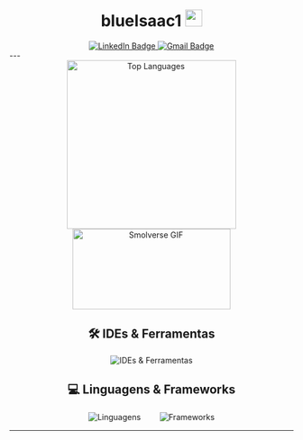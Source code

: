 <div id="header" align="center">
  <h1>blueIsaac1 <img src="https://media.giphy.com/media/hvRJCLFzcasrR4ia7z/giphy.gif" width="30px" /></h1>
  <div id="badges">
    <a href="https://br.linkedin.com/in/isaac-cleiton-41938225b">
      <img src="https://img.shields.io/badge/LinkedIn-0077B5?style=for-the-badge&logo=linkedin&logoColor=white" alt="LinkedIn Badge" />
    </a>
    <a href="mailto:isaaccleitondasilva@gmail.com">
      <img src="https://img.shields.io/badge/Gmail-333333?style=for-the-badge&logo=gmail&logoColor=red" alt="Gmail Badge" />
    </a>
  </div>
</div>
---
<div align="center">
  <img src="https://github-readme-stats.vercel.app/api/top-langs/?username=blueIsaac1&hide_progress=true&exclude=html,css" width="300" alt="Top Languages" />
  <img src="https://media.giphy.com/media/JqmupuTVZYaQX5s094/giphy.gif" width="280" height="143" alt="Smolverse GIF"
</div>



## 🛠️ IDEs & Ferramentas
<div align="center">
  <img src="https://skillicons.dev/icons?i=vscode,pycharm,mysql,sqlite,linux,kali,raspberrypi,linkedin,github" alt="IDEs & Ferramentas" />
</div>

## 💻 Linguagens & Frameworks
<div align="center">
  <img src="https://skillicons.dev/icons?i=html,css,js,bootstrap,py,java,php" alt="Linguagens" />
  <a>ㅤㅤ</a>
  <img src="https://skillicons.dev/icons?i=django,flask,react,laravel" alt="Frameworks" />
</div>

---

